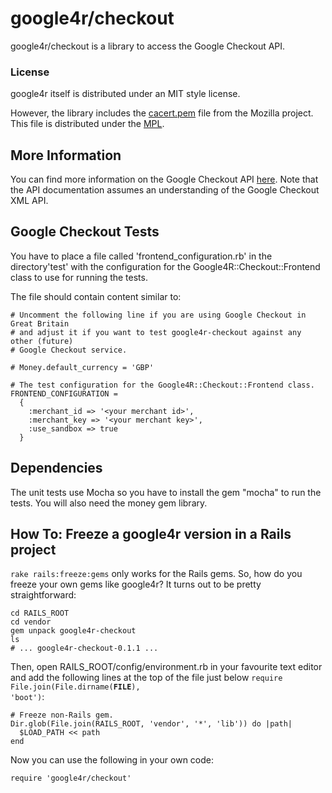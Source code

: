 # google4r/checkout

google4r/checkout is a library to access the Google Checkout API.

### License

google4r itself is distributed under an MIT style license.

However, the library includes the [cacert.pem](http://curl.haxx.se/ca/cacert.pem) file from the Mozilla project. This file is distributed under the [MPL](http://www.mozilla.org/MPL/).

## More Information

You can find more information on the Google Checkout API [here](http://code.google.com/apis/checkout/developer/index.html). Note that the API documentation assumes an understanding of the Google Checkout XML API.

## Google Checkout Tests

You have to place a file called 'frontend_configuration.rb' in the directory'test' with the configuration for the Google4R::Checkout::Frontend class to use for running the tests.

The file should contain content similar to:

    # Uncomment the following line if you are using Google Checkout in Great Britain
    # and adjust it if you want to test google4r-checkout against any other (future)
    # Google Checkout service.
    
    # Money.default_currency = 'GBP'
    
    # The test configuration for the Google4R::Checkout::Frontend class.
    FRONTEND_CONFIGURATION = 
      { 
        :merchant_id => '<your merchant id>', 
        :merchant_key => '<your merchant key>',
        :use_sandbox => true
      }

## Dependencies

The unit tests use Mocha so you have to install the gem "mocha" to run the tests. You will also need the money gem library.

## How To: Freeze a google4r version in a Rails project

<code>rake rails:freeze:gems</code> only works for the Rails gems. So, how do you freeze your own gems like google4r? It turns out to be pretty straightforward:

    cd RAILS_ROOT
    cd vendor
    gem unpack google4r-checkout
    ls 
    # ... google4r-checkout-0.1.1 ...

Then, open RAILS_ROOT/config/environment.rb in your favourite text editor and add the following lines at the top of the file just below <code>require File.join(File.dirname(__FILE__), 'boot')</code>:

    # Freeze non-Rails gem.
    Dir.glob(File.join(RAILS_ROOT, 'vendor', '*', 'lib')) do |path|
      $LOAD_PATH << path
    end

Now you can use the following in your own code:

    require 'google4r/checkout'
